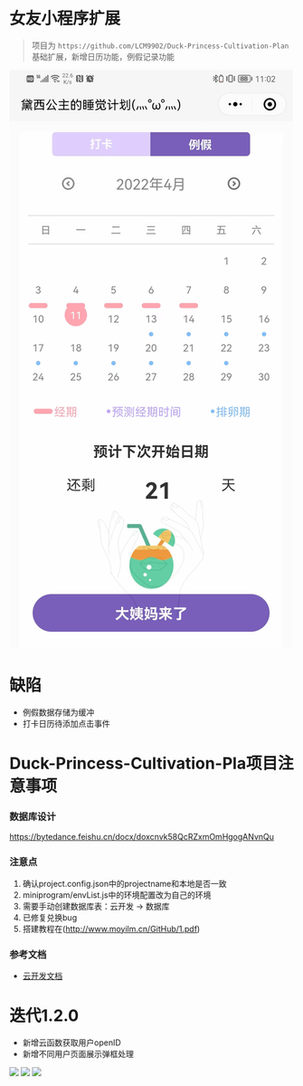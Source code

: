 # 女友小程序扩展
>项目为 `https://github.com/LCM9902/Duck-Princess-Cultivation-Plan`基础扩展，新增日历功能，例假记录功能

![](./miniprogram/images/cx1.jpg)

# 缺陷
- 例假数据存储为缓冲
- 打卡日历待添加点击事件

# Duck-Princess-Cultivation-Pla项目注意事项
### 数据库设计
https://bytedance.feishu.cn/docx/doxcnvk58QcRZxmOmHgogANvnQu

### 注意点
1. 确认project.config.json中的projectname和本地是否一致
2. miniprogram/envList.js中的环境配置改为自己的环境
3. 需要手动创建数据库表：云开发 -> 数据库
4. 已修复兑换bug
5. 搭建教程在(http://www.moyilm.cn/GitHub/1.pdf)
### 参考文档

- [云开发文档](https://developers.weixin.qq.com/miniprogram/dev/wxcloud/basis/getting-started.html)

# 迭代1.2.0
- 新增云函数获取用户openID
- 新增不同用户页面展示弹框处理

![](./miniprogram/images/cx2.png)
![](./miniprogram/images/cx3.png)
![](./miniprogram/images/cx4.png)
